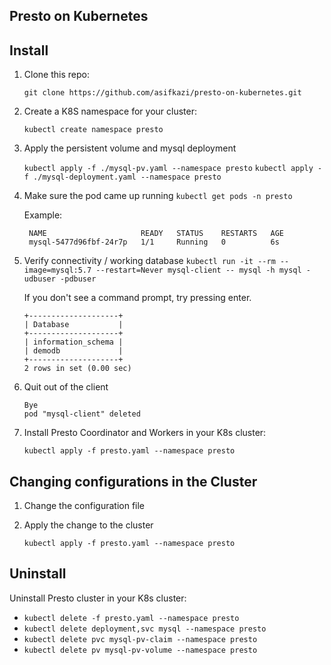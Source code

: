 ## Presto on Kubernetes

## Install

1. Clone this repo:

   `git clone https://github.com/asifkazi/presto-on-kubernetes.git`

2. Create a K8S namespace for your cluster:

   `kubectl create namespace presto`

3. Apply the persistent volume and mysql deployment 

   `kubectl apply -f ./mysql-pv.yaml --namespace presto`
   `kubectl apply -f ./mysql-deployment.yaml --namespace presto`

4. Make sure the pod came up running
   `kubectl get pods -n presto`
    
   Example:

   ```kubectl get pods -n default
    NAME                     READY   STATUS    RESTARTS   AGE
    mysql-5477d96fbf-24r7p   1/1     Running   0          6s

5. Verify connectivity / working database
   `kubectl run -it --rm --image=mysql:5.7 --restart=Never mysql-client -- mysql -h mysql -udbuser -pdbuser`

    If you don't see a command prompt, try pressing enter.

    ```mysql> show databases;
    +--------------------+
    | Database           |
    +--------------------+
    | information_schema |
    | demodb             |
    +--------------------+
    2 rows in set (0.00 sec)

6. Quit out of the client
    ```mysql> exit
    Bye
    pod "mysql-client" deleted

7. Install Presto Coordinator and Workers in your K8s cluster:

   `kubectl apply -f presto.yaml --namespace presto`

## Changing configurations in the Cluster

1. Change the configuration file

2. Apply the change to the cluster

   `kubectl apply -f presto.yaml --namespace presto`

## Uninstall

Uninstall Presto cluster in your K8s cluster:

* `kubectl delete -f presto.yaml --namespace presto`
* `kubectl delete deployment,svc mysql --namespace presto`
* `kubectl delete pvc mysql-pv-claim --namespace presto`
* `kubectl delete pv mysql-pv-volume --namespace presto`
